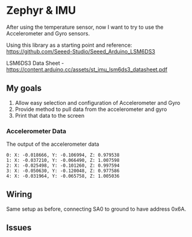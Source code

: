 # Zephyr & IMU

After using the temperature sensor, now I want to try to use the Accelerometer and Gyro sensors.

Using this library as a starting point and reference: https://github.com/Seeed-Studio/Seeed_Arduino_LSM6DS3

LSM6DS3 Data Sheet - https://content.arduino.cc/assets/st_imu_lsm6ds3_datasheet.pdf

## My goals

1. Allow easy selection and configuration of Accelerometer and Gyro
2. Provide method to pull data from the accelerometer and gyro
3. Print that data to the screen

### Accelerometer Data

The output of the accelerometer data
```
0: X: -0.018666, Y: -0.106994, Z: 0.979538
1: X: -0.037210, Y: -0.066490, Z: 1.007598
2: X: -0.025498, Y: -0.101260, Z: 0.997594
3: X: -0.050630, Y: -0.120048, Z: 0.977586
4: X: -0.031964, Y: -0.065758, Z: 1.005036
```
## Wiring

Same setup as before, connecting SA0 to ground to have address 0x6A.

## Issues